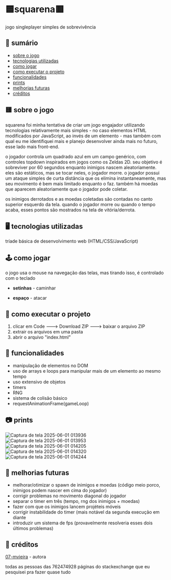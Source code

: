 # 🟦squarena🟥
jogo singleplayer simples de sobrevivência

## 🧾 sumário
- [sobre o jogo](#sobre)
- [tecnologias utilizadas](#tec)
- [como jogar](#controles)
- [como executar o projeto](#exe)
- [funcionalidades](#func)
- [prints](#prints)
- [melhorias futuras](#melhorias)
- [créditos](#creditos)

<a name="sobre"/>

## 🟨 sobre o jogo

squarena foi minha tentativa de criar um jogo engajador utilizando tecnologias relativamente mais simples - no caso elementos HTML modificados por JavaScript, ao invés de um elemento <canvas> - mas também com qual eu me identifiquei mais e planejo desenvolver ainda mais no futuro, esse lado mais front-end.

o jogador controla um quadrado azul em um campo genérico, com controles topdown inspirados em jogos como os Zeldas 2D. seu objetivo é sobreviver por 60 segundos enquanto inimigos nascem aleatoriamente. eles são estáticos, mas se tocar neles, o jogador morre. o jogador possui um ataque simples de curta distância que os elimina instantaneamente, mas seu movimento é bem mais limitado enquanto o faz. também há moedas que aparecem aleatoriamente que o jogador pode coletar.

os inimigos derrotados e as moedas coletadas são contadas no canto superior esquerdo da tela. quando o jogador morre ou quando o tempo acaba, esses pontos são mostrados na tela de vitória/derrota.

<a name="tec"/>

## 🖥️ tecnologias utilizadas

tríade básica de desenvolvimento web (HTML/CSS/JavaScript)

<a name="controles"/>

## 🕹️ como jogar

o jogo usa o mouse na navegação das telas, mas tirando isso, é controlado com o teclado

- **setinhas** - caminhar

- **espaço** - atacar

<a name="exe"/>

## 📁 como executar o projeto

1. clicar em Code ---> Download ZIP ---> baixar o arquivo ZIP
2. extrair os arquivos em uma pasta
3. abrir o arquivo "index.html"

<a name="func"/>

## 🚀 funcionalidades

- manipulação de elementos no DOM
- uso de arrays e loops para manipular mais de um elemento ao mesmo tempo
- uso extensivo de objetos
- timers
- RNG
- sistema de colisão básico
- requestAnimationFrame(gameLoop)

<a name="prints"/>

## 📷 prints

![Captura de tela 2025-06-01 013936](https://github.com/user-attachments/assets/8cdc7f7b-6b4c-402a-9b63-b9faca12786f)
![Captura de tela 2025-06-01 013953](https://github.com/user-attachments/assets/b0afd45b-7422-40e1-80c8-833df68b551d)
![Captura de tela 2025-06-01 014205](https://github.com/user-attachments/assets/53192b3e-77bf-4b06-a1c0-3cc9f5b7ad71)
![Captura de tela 2025-06-01 014320](https://github.com/user-attachments/assets/cdef4186-3e7b-4968-bab4-d814b37c3c51)
![Captura de tela 2025-06-01 014244](https://github.com/user-attachments/assets/d1d664a7-387b-4540-8de8-927e58f7b24b)

<a name="melhorias"/>

## 🚧 melhorias futuras

- melhorar/otimizar o spawn de inimigos e moedas (código meio porco, inimigos podem nascer em cima do jogador)
- corrigir problemas no movimento diagonal do jogador
- separar o timer em três (tempo, rng dos inimigos + moedas)
- fazer com que os inimigos lancem projéteis móveis
- corrigir instabilidade do timer (mais notável da segunda execução em diante
- introduzir um sistema de fps (provavelmente resolveria esses dois últimos problemas)

<a name="creditos"/>

## 👤 créditos

[07-mvieira](https://www.github.com/07-mvieira/) - autora

todas as pessoas das 762474928 páginas do stackexchange que eu pesquisei pra fazer quase tudo

